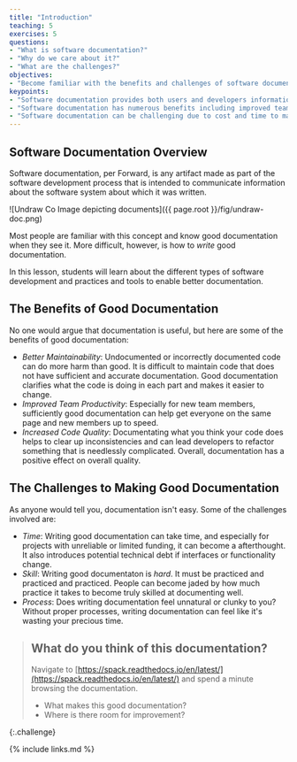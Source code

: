 ```yaml
---
title: "Introduction"
teaching: 5
exercises: 5
questions:
- "What is software documentation?"
- "Why do we care about it?"
- "What are the challenges?"
objectives:
- "Become familiar with the benefits and challenges of software documentation."
keypoints:
- "Software documentation provides both users and developers information about what a software is supposed to do."
- "Software documentation has numerous benefits including improved team productivity, increased code quality, and better maintainability."
- "Software documentation can be challenging due to cost and time to maintain."
---
```


## Software Documentation Overview

Software documentation, per Forward, is any artifact made as part of the
software development process that is intended to communicate information
about the software system about which it was written.

![Undraw Co Image depicting documents]({{ page.root }}/fig/undraw-doc.png)

Most people are familiar with this concept and know good documentation when
they see it. More difficult, however, is how to _write_ good documentation.

In this lesson, students will learn about the different types of software
development and practices and tools to enable better documentation.

## The Benefits of Good Documentation

No one would argue that documentation is useful, but here are some of the
benefits of good documentation:

- _Better Maintainability_: Undocumented or incorrectly documented code can do more harm than good. It is difficult to maintain code that does not have sufficient and accurate documentation. Good documentation clarifies what the code is doing in each part and makes it easier to change.
- _Improved Team Productivity_: Especially for new team members, sufficiently good documentation can help get everyone on the same page and new members up to speed.
- _Increased Code Quality_: Documentating what you think your code does helps to clear up inconsistencies and can lead developers to refactor something that is needlessly complicated. Overall, documentation has a positive effect on overall quality.

## The Challenges to Making Good Documentation

As anyone would tell you, documentation isn't easy. Some of the challenges
involved are:

- _Time_: Writing good documentation can take time, and especially for projects with unreliable or limited funding, it can become a afterthought. It also introduces potential technical debt if interfaces or functionality change.
- _Skill_: Writing good documentaton is _hard_. It must be practiced and practiced and practiced. People can become jaded by how much practice it takes to become truly skilled at documenting well.
- _Process_: Does writing documentation feel unnatural or clunky to you? Without proper processes, writing documentation can feel like it's wasting your precious time.

> ## What do you think of this documentation?
>
> Navigate to [https://spack.readthedocs.io/en/latest/](https://spack.readthedocs.io/en/latest/)
> and spend a minute browsing the documentation.
> 
> * What makes this good documentation?
> * Where is there room for improvement?
>
{:.challenge}

{% include links.md %}

